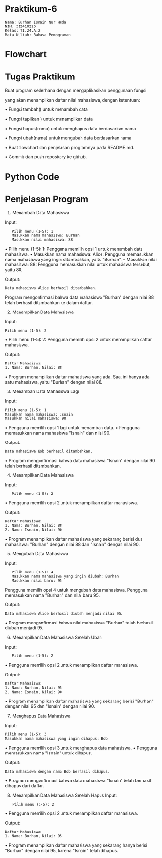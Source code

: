 # Praktikum-6

    Nama: Burhan Isnain Nur Huda
    NIM: 312410226
    Kelas: TI.24.A.2
    Mata Kuliah: Bahasa Pemograman

# Flowchart 

# Tugas Praktikum 

Buat program sederhana dengan mengaplikasikan penggunaan fungsi

yang akan menampilkan daftar nilai mahasiswa, dengan ketentuan:

• Fungsi tambah() untuk menambah data

• Fungsi tapilkan() untuk menampilkan data

• Fungsi hapus(nama) untuk menghapus data berdasarkan nama

• Fungsi ubah(nama) untuk mengubah data berdasarkan nama

• Buat flowchart dan penjelasan programnya pada README.md.

• Commit dan push repository ke github.

# Python Code

# Penjelasan Program 
1. Menambah Data Mahasiswa

Input:

       Pilih menu (1-5): 1
       Masukkan nama mahasiswa: Burhan
       Masukkan nilai mahasiswa: 88
   
• Pilih menu (1-5): 1: Pengguna memilih opsi 1 untuk menambah data mahasiswa.
• Masukkan nama mahasiswa: Alice: Pengguna memasukkan nama mahasiswa yang ingin ditambahkan, yaitu "Burhan".
• Masukkan nilai mahasiswa: 88: Pengguna memasukkan nilai untuk mahasiswa tersebut, yaitu 88.

Output:

    Data mahasiswa Alice berhasil ditambahkan.
Program mengonfirmasi bahwa data mahasiswa "Burhan" dengan nilai 88 telah berhasil ditambahkan ke dalam daftar.

2. Menampilkan Data Mahasiswa

Input:

    Pilih menu (1-5): 2
• Pilih menu (1-5): 2: Pengguna memilih opsi 2 untuk menampilkan daftar mahasiswa.

Output:

    Daftar Mahasiswa:
    1. Nama: Burhan, Nilai: 88
• Program menampilkan daftar mahasiswa yang ada. Saat ini hanya ada satu mahasiswa, yaitu "Burhan" dengan nilai 88.

3. Menambah Data Mahasiswa Lagi

Input:

    Pilih menu (1-5): 1
    Masukkan nama mahasiswa: Isnain
    Masukkan nilai mahasiswa: 90

• Pengguna memilih opsi 1 lagi untuk menambah data.
• Pengguna memasukkan nama mahasiswa "Isnain" dan nilai 90.

Output:

    Data mahasiswa Bob berhasil ditambahkan.

• Program mengonfirmasi bahwa data mahasiswa "Isnain" dengan nilai 90 telah berhasil ditambahkan.

4. Menampilkan Data Mahasiswa

Input:

       Pilih menu (1-5): 2

• Pengguna memilih opsi 2 untuk menampilkan daftar mahasiswa.

Output:

    Daftar Mahasiswa:
    1. Nama: Burhan, Nilai: 88
    2. Nama: Isnain, Nilai: 90

• Program menampilkan daftar mahasiswa yang sekarang berisi dua mahasiswa: "Burhan" dengan nilai 88 dan "Isnain" dengan nilai 90.

5. Mengubah Data Mahasiswa

Input:

       Pilih menu (1-5): 4
       Masukkan nama mahasiswa yang ingin diubah: Burhan
       Masukkan nilai baru: 95
Pengguna memilih opsi 4 untuk mengubah data mahasiswa.
Pengguna memasukkan nama "Burhan" dan nilai baru 95.

Output:

    Data mahasiswa Alice berhasil diubah menjadi nilai 95.
• Program mengonfirmasi bahwa nilai mahasiswa "Burhan" telah berhasil diubah menjadi 95.

6. Menampilkan Data Mahasiswa Setelah Ubah

Input:

       Pilih menu (1-5): 2

• Pengguna memilih opsi 2 untuk menampilkan daftar mahasiswa.

Output:

    Daftar Mahasiswa:
    1. Nama: Burhan, Nilai: 95
    2. Nama: Isnain, Nilai: 90

• Program menampilkan daftar mahasiswa yang sekarang berisi "Burhan" dengan nilai 95 dan "Isnain" dengan nilai 90.

7. Menghapus Data Mahasiswa

Input:

    Pilih menu (1-5): 3
    Masukkan nama mahasiswa yang ingin dihapus: Bob

• Pengguna memilih opsi 3 untuk menghapus data mahasiswa.
• Pengguna memasukkan nama "Isnain" untuk dihapus.

Output:

    Data mahasiswa dengan nama Bob berhasil dihapus.

• Program mengonfirmasi bahwa data mahasiswa "Isnain" telah berhasil dihapus dari daftar.

8. Menampilkan Data Mahasiswa Setelah Hapus
Input:

       Pilih menu (1-5): 2

• Pengguna memilih opsi 2 untuk menampilkan daftar mahasiswa.

Output:

    Daftar Mahasiswa:
    1. Nama: Burhan, Nilai: 95

• Program menampilkan daftar mahasiswa yang sekarang hanya berisi "Burhan" dengan nilai 95, karena "Isnain" telah dihapus.
